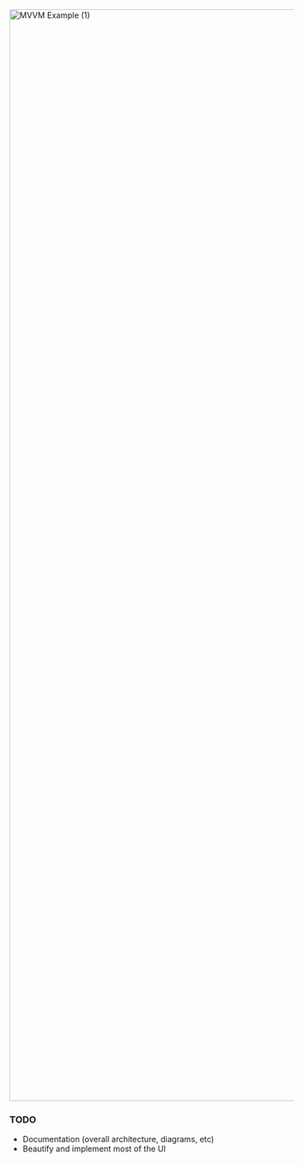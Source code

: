<img width="1936" alt="MVVM Example (1)" src="https://github.com/user-attachments/assets/403851cf-30c1-4994-8571-f8d1468f1665" />

### TODO
- Documentation (overall architecture, diagrams, etc)
- Beautify and implement most of the UI
